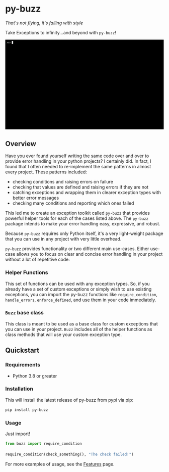 # py-buzz

_That's not flying, it's falling with style_

Take Exceptions to infinity...and beyond with ``py-buzz``!

![py-buzz-demo](images/py-buzz.gif)


## Overview

Have you ever found yourself writing the same code over and over to provide error
handling in your python projects? I certainly did. In fact, I found that I often
needed to re-implement the same patterns in almost every project. These patterns
included:

* checking conditions and raising errors on failure
* checking that values are defined and raising errors if they are not
* catching exceptions and wrapping them in clearer exception types with better error
  messages
* checking many conditions and reporting which ones failed

This led me to create an exception toolkit called `py-buzz` that provides powerful
helper tools for each of the cases listed above. The `py-buzz` package intends to
make your error handling easy, expressive, and robust.

Because `py-buzz` requires only Python itself, it's a very light-weight package
that you can use in any project with very little overhead.

`py-buzz` provides functionality or two different main use-cases. Either use-case
allows you to focus on clear and concise error handling in your project without
a lot of repetitive code:

### Helper Functions

This set of functions can be used with any exception types. So, if you already
have a set of custom exceptions or simply wish to use existing exceptions, you can
import the py-buzz functions like `require_condition`, `handle_errors`, `enforce_defined`,
and use them in your code immediately.

### `Buzz` base class

This class is meant to be used as a base class for custom exceptions that you can use
in your project. `Buzz` includes all of the helper functions as class methods that will
use your custom exception type.



## Quickstart

### Requirements

* Python 3.8 or greater


### Installation

This will install the latest release of py-buzz from pypi via pip:

```bash
pip install py-buzz
```


### Usage

Just import!

```python
from buzz import require_condition

require_condition(check_something(), "The check failed!")
```

For more examples of usage, see the [Features](features.md) page.
